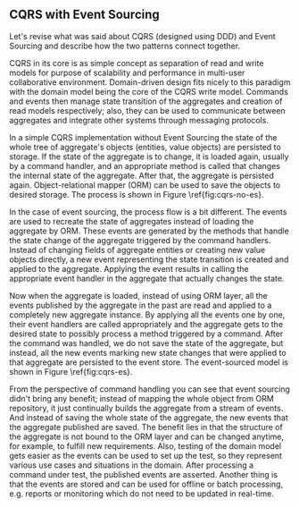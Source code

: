 ## CQRS with Event Sourcing

Let's revise what was said about CQRS (designed using DDD) and Event Sourcing and describe how the two patterns connect together.

CQRS in its core is as simple concept as separation of read and write models for purpose of scalability and performance in multi-user collaborative environment. Domain-driven design fits nicely to this paradigm with the domain model being the core of the CQRS write model. Commands and events then manage state transition of the aggregates and creation of read models respectively; also, they can be used to communicate between aggregates and integrate other systems through messaging protocols.

In a simple CQRS implementation without Event Sourcing the state of the whole tree of aggregate's objects (entities, value objects) are persisted to storage. If the state of the aggregate is to change, it is loaded again, usually by a command handler, and an appropriate method is called that changes the internal state of the aggregate. After that, the aggregate is persisted again. Object-relational mapper (ORM) can be used to save the objects to desired storage. The process is shown in Figure \ref{fig:cqrs-no-es}.

In the case of event sourcing, the process flow is a bit different. The events are used to recreate the state of aggregates instead of loading the aggregate by ORM. These events are generated by the methods that handle the state change of the aggregate triggered by the command handlers. Instead of changing fields of aggregate entities or creating new value objects directly, a new event representing the state transition is created and applied to the aggregate. Applying the event results in calling the appropriate event handler in the aggregate that actually changes the state.

Now when the aggregate is loaded, instead of using ORM layer, all the events published by the aggregate in the past are read and applied to a completely new aggregate instance. By applying all the events one by one, their event handlers are called appropriately and the aggregate gets to the desired state to possibly process a method triggered by a command. After the command was handled, we do not save the state of the aggregate, but instead, all the new events marking new state changes that were applied to that aggregate are persisted to the event store. The event-sourced model is shown in Figure \ref{fig:cqrs-es}.

From the perspective of command handling you can see that event sourcing didn't bring any benefit; instead of mapping the whole object from ORM repository, it just continually builds the aggregate from a stream of events. And instead of saving the whole state of the aggregate, the new events that the aggregate published are saved. The benefit lies in that the structure of the aggregate is not bound to the ORM layer and can be changed anytime, for example, to fulfill new requirements. Also, testing of the domain model gets easier as the events can be used to set up the test, so they represent various use cases and situations in the domain. After processing a command under test, the published events are asserted. Another thing is that the events are stored and can be used for offline or batch processing, e.g. reports or monitoring which do not need to be updated in real-time.